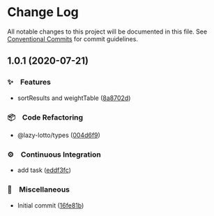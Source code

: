 # Change Log

All notable changes to this project will be documented in this file.
See [Conventional Commits](https://conventionalcommits.org) for commit guidelines.

## 1.0.1 (2020-07-21)


### ✨　Features

* sortResults and weightTable ([8a8702d](https://github.com/bluelovers/ws-lottery/commit/8a8702d114b266d7caeebc99e5b6f0ba78ebd2bc))


### 📦　Code Refactoring

* @lazy-lotto/types ([004d6f9](https://github.com/bluelovers/ws-lottery/commit/004d6f93a6ca21f61611af3f152198e075d331a8))


### ⚙️　Continuous Integration

* add task ([eddf3fc](https://github.com/bluelovers/ws-lottery/commit/eddf3fc777665a6142442ef7087b77c0bc119ff9))


### 🔖　Miscellaneous

* Initial commit ([16fe81b](https://github.com/bluelovers/ws-lottery/commit/16fe81b7b02bcf9d05770d5966f2df4cb3279f7e))
